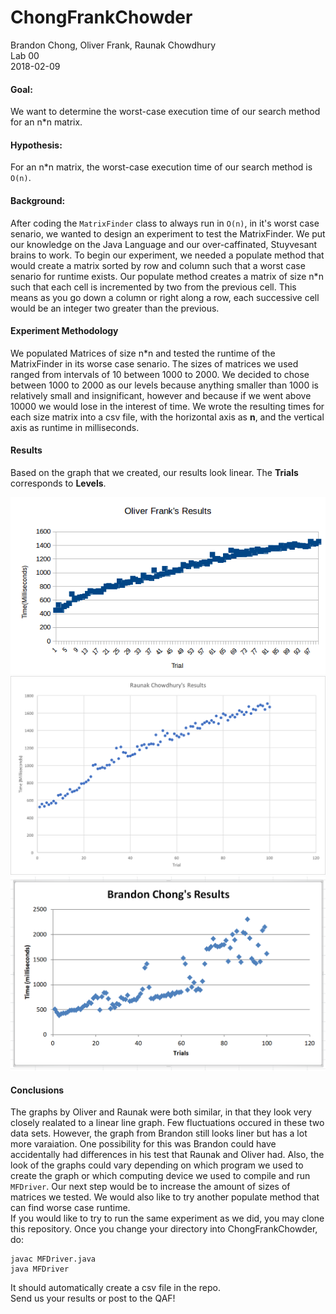 # ChongFrankChowder
Brandon Chong, Oliver Frank, Raunak Chowdhury  
Lab 00  
2018-02-09

#### Goal:
We want to determine the worst-case execution time of our search method for an n*n matrix.

#### Hypothesis:
For an n\*n matrix, the worst-case execution time of our search method is `O(n)`.

#### Background:
After coding the `MatrixFinder` class to always run in `O(n)`, in it's worst case senario, we wanted to design an experiment to test the MatrixFinder. We put our knowledge on the Java Language and our over-caffinated, Stuyvesant brains to work. To begin our experiment, we needed a populate method that would create a matrix sorted by row and column such that a worst case senario for runtime exists. Our populate method creates a matrix of size n\*n such that each cell is incremented by two from the previous cell. This means as you go down a column or right along a row, each successive cell would be an integer two greater than the previous.

#### Experiment Methodology
We populated Matrices of size n\*n and tested the runtime of the MatrixFinder in its worse case senario. The sizes of matrices we used ranged from intervals of 10 between 1000 to 2000. We decided to chose between 1000 to 2000 as our levels because anything smaller than 1000 is relatively small and insignificant, however and because if we went above 10000 we would lose in the interest of time. We wrote the resulting times for each size matrix into a csv file, with the horizontal axis as **n**, and the vertical axis as runtime in milliseconds. 

#### Results
Based on the graph that we created, our results look linear. The **Trials** corresponds to **Levels**.

![](OliverFrankGraph.png)  
![](RaunakChowdhuryGraph.png)  
![](BrandonChongGraph.png)  

#### Conclusions
The graphs by Oliver and Raunak were both similar, in that they look very closely realated to a linear line graph. Few fluctuations occured in these two data sets. However, the graph from Brandon still looks liner but has a lot more varaiation. One possibility for this was Brandon could have accidentally had differences in his test that Raunak and Oliver had. Also, the look of the graphs could vary depending on which program we used to create the graph or which computing device we used to compile and run `MFDriver`. Our next step would be to increase the amount of sizes of matrices we tested. We would also like to try another populate method that can find worse case runtime.  
If you would like to try to run the same experiment as we did, you may clone this repository. Once you change your directory into ChongFrankChowder, do: 
```
javac MFDriver.java
java MFDriver
```    
It should automatically create a csv file in the repo.  
Send us your results or post to the QAF!
